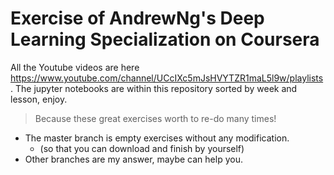 # Exercise of AndrewNg's Deep Learning Specialization on Coursera


All the Youtube videos are here https://www.youtube.com/channel/UCcIXc5mJsHVYTZR1maL5l9w/playlists . The jupyter notebooks are within this repository sorted by week and lesson, enjoy.


> Because these great exercises worth to re-do many times!

- The master branch is empty exercises without any modification.
  - (so that you can download and finish by yourself)
- Other branches are my answer, maybe can help you.
